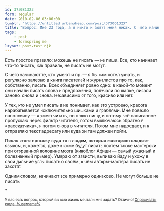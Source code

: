 ```yaml
---
id: 373081323
form: regular
date: 2010-02-06 03:06:00
tumblr: "https://untitled.urbansheep.com/post/373081323"
title: "Вопрос: Мне 23 года, а я никто и зовут меня никак. С чего начинают те, кто умеют красиво излагать красивые мысли?"
tags:
    - post
    - formspring.me
layout: post-text.njk
---
```


<p>Есть простое правило: можешь не писать — не пиши. Все, кто начинает что-то писать, как правило, не писать не могут.</p>

<p>С чего начинают те, кто умеют и пр. — я бы сам хотел узнать, и регулярно залезаю в книги писателей и журналистов про то, как, собственно, писать. Всех объединяет ровно одно: в какой-то момент они начали писать слова и предложения, получали по шапке, писали заново, снова и снова. Независимо от того, красиво или нет.</p>

<p>У тех, кто не умел писать и не понимает, как это устроено, красота нарабатывается исключительно шишками и граблями. Мне повезло наполовину — я умею читать, но плохо пишу, и потому всё написанное пропускаю через фильтр читателя, потом выключаюсь обратно в «рассказчика», и потом снова в читателя. Потом мне надоедает, и я отправляю текст адресату или куда он там должен пойти.</p>

<p>После этого прихожу куда-то к людям, которые мастерски владеют языком, и, кажется, даже в коме будут писать локтем также мастерски при оторванной половине мозга (киноблог Афиши — самый ужасный и болезненный пример). Умираю от зависти, выпиваю йаду и ухожу в свои дальние углы писать о своём, о чём авторы-мастера писать не захотят.</p>

<p>Одним словом, начинают все примерно одинаково. Не могут больше не писать.</p>

<p>*</p>

<p><small>У вас есть вопрос, который вы всю жизнь мечтали мне задать? Отлично! <a href="http://formspring.me/urbansheep">Спрашивать сюда, %username%</a></small></p>

